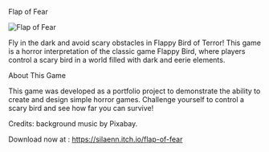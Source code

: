 Flap of Fear



![Flap of Fear](https://github.com/user-attachments/assets/592b4214-0b1b-4a91-a802-879731cc9025)





Fly in the dark and avoid scary obstacles in Flappy Bird of Terror! This game is a horror interpretation of the classic game Flappy Bird, where players control a scary bird in a world filled with dark and eerie elements.

About This Game

This game was developed as a portfolio project to demonstrate the ability to create and design simple horror games. Challenge yourself to control a scary bird and see how far you can survive!

Credits: background music by Pixabay.

Download now at : https://silaenn.itch.io/flap-of-fear
